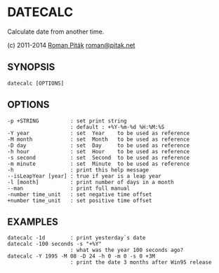# DATECALC 

Calculate date from another time.

(c) 2011-2014 [Roman Piták](http://pitak.net) roman@pitak.net

## SYNOPSIS

    datecalc [OPTIONS] 

## OPTIONS

    -p +STRING          : set print string
                        : default : +%Y-%m-%d %H:%M:%S
    -Y year             : set  Year    to be used as reference
    -M month            : set  Month   to be used as reference
    -D day              : set  Day     to be used as reference
    -h hour             : set  Hour    to be used as reference
    -s second           : set  Second  to be used as reference
    -m minute           : set  Minute  to be used as reference
    -h                  : print this help message
    --isLeapYear [year] : true if year is a leap year
    -l [month]          : print number of days in a month
    --man               : print full manual
    -number time_unit   : set negative time offset
    +number time_unit   : set positive time offset

## EXAMPLES

    datecalc -1d        : print yesterday`s date
    datecalc -100 seconds -s "+%Y"
                        : what was the year 100 seconds ago?
    datecalc -Y 1995 -M 08 -D 24 -h 0 -m 0 -s 0 +3M
                        : print the date 3 months after Win95 release
